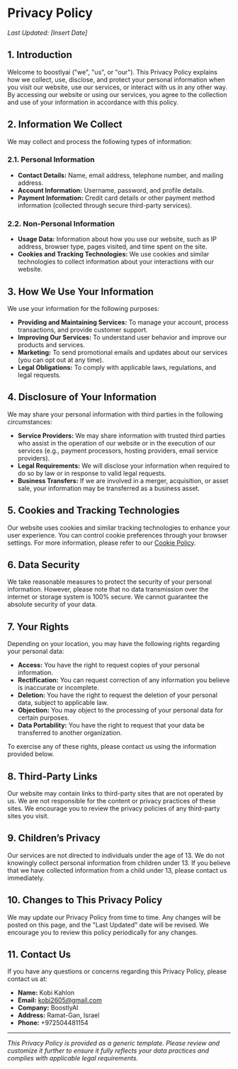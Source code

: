 # Privacy Policy

_Last Updated: [Insert Date]_

## 1. Introduction

Welcome to boostlyai ("we", "us", or "our"). This Privacy Policy explains how we collect, use, disclose, and protect your personal information when you visit our website, use our services, or interact with us in any other way. By accessing our website or using our services, you agree to the collection and use of your information in accordance with this policy.

## 2. Information We Collect

We may collect and process the following types of information:

### 2.1. Personal Information
- **Contact Details:** Name, email address, telephone number, and mailing address.
- **Account Information:** Username, password, and profile details.
- **Payment Information:** Credit card details or other payment method information (collected through secure third-party services).

### 2.2. Non-Personal Information
- **Usage Data:** Information about how you use our website, such as IP address, browser type, pages visited, and time spent on the site.
- **Cookies and Tracking Technologies:** We use cookies and similar technologies to collect information about your interactions with our website.

## 3. How We Use Your Information

We use your information for the following purposes:

- **Providing and Maintaining Services:** To manage your account, process transactions, and provide customer support.
- **Improving Our Services:** To understand user behavior and improve our products and services.
- **Marketing:** To send promotional emails and updates about our services (you can opt out at any time).
- **Legal Obligations:** To comply with applicable laws, regulations, and legal requests.

## 4. Disclosure of Your Information

We may share your personal information with third parties in the following circumstances:

- **Service Providers:** We may share information with trusted third parties who assist in the operation of our website or in the execution of our services (e.g., payment processors, hosting providers, email service providers).
- **Legal Requirements:** We will disclose your information when required to do so by law or in response to valid legal requests.
- **Business Transfers:** If we are involved in a merger, acquisition, or asset sale, your information may be transferred as a business asset.

## 5. Cookies and Tracking Technologies

Our website uses cookies and similar tracking technologies to enhance your user experience. You can control cookie preferences through your browser settings. For more information, please refer to our [Cookie Policy](#).

## 6. Data Security

We take reasonable measures to protect the security of your personal information. However, please note that no data transmission over the internet or storage system is 100% secure. We cannot guarantee the absolute security of your data.

## 7. Your Rights

Depending on your location, you may have the following rights regarding your personal data:
- **Access:** You have the right to request copies of your personal information.
- **Rectification:** You can request correction of any information you believe is inaccurate or incomplete.
- **Deletion:** You have the right to request the deletion of your personal data, subject to applicable law.
- **Objection:** You may object to the processing of your personal data for certain purposes.
- **Data Portability:** You have the right to request that your data be transferred to another organization.

To exercise any of these rights, please contact us using the information provided below.

## 8. Third-Party Links

Our website may contain links to third-party sites that are not operated by us. We are not responsible for the content or privacy practices of these sites. We encourage you to review the privacy policies of any third-party sites you visit.

## 9. Children’s Privacy

Our services are not directed to individuals under the age of 13. We do not knowingly collect personal information from children under 13. If you believe that we have collected information from a child under 13, please contact us immediately.

## 10. Changes to This Privacy Policy

We may update our Privacy Policy from time to time. Any changes will be posted on this page, and the "Last Updated" date will be revised. We encourage you to review this policy periodically for any changes.

## 11. Contact Us

If you have any questions or concerns regarding this Privacy Policy, please contact us at:

- **Name:** Kobi Kahlon  
- **Email:** [kobi2605@gmail.com](mailto:kobi2605@gmail.com)  
- **Company:** BoostlyAI
- **Address:** Ramat-Gan, Israel  
- **Phone:** +972504481154

---

*This Privacy Policy is provided as a generic template. Please review and customize it further to ensure it fully reflects your data practices and complies with applicable legal requirements.*
